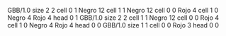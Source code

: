 <gs-board> GBB/1.0
size 2 2
cell 0 1 Negro 12 
cell 1 1 Negro 12 
cell 0 0 Rojo 4 
cell 1 0 Negro 4 Rojo 4 
head 0 1
 </gs-board>
<gs-board> GBB/1.0
size 2 2
cell 1 1 Negro 12 
cell 0 0 Rojo 4 
cell 1 0 Negro 4 Rojo 4 
head 0 0
 </gs-board>
<gs-board> GBB/1.0
size 1 1
cell 0 0 Rojo 3 
head 0 0
 </gs-board>